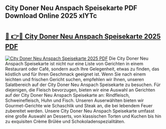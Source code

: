 ## City Doner Neu Anspach Speisekarte PDF Download Online 2025 xIYTc

# <h2><a href="http://gc6nt9t.nevu.top/?p=City+Doner+Neu+Anspach+Speisekarte">🔗 👉🔴 City Doner Neu Anspach Speisekarte 2025 PDF</a></h2>

[![City Doner Neu Anspach Speisekarte 2025 PDF](https://i.imgur.com/dBaPXMq.png)](http://gc6nt9t.nevu.top/?p=City+Doner+Neu+Anspach+Speisekarte)
Die City Doner Neu Anspach Speisekarte ist nicht nur eine Liste von Gerichten in einem Restaurant oder Café, sondern auch Ihre Gelegenheit, etwas zu finden, das köstlich und für Ihren Geschmack geeignet ist. Wenn Sie nach einem leichten und frischen Gericht suchen, empfehlen wir Ihnen, unseren Salatbereich auf der City Doner Neu Anspach Speisekarte zu besuchen. Für diejenigen, die Fleisch bevorzugen, bieten wir eine Auswahl an Gerichten auf der City Doner Neu Anspach Speisekarte an: Rindfleisch, Schweinefleisch, Huhn und Fisch. Unseren Auserwählten bieten wir Gourmet-Gerichte wie Schaschlik und Steak an, die bei lebendem Feuer zubereitet werden. Unsere City Doner Neu Anspach Speisekarte umfasst eine große Auswahl an Desserts, von klassischen Torten und Kuchen bis hin zu exquisiten Crème Brûlée und Schokoladenspezialitäten.
